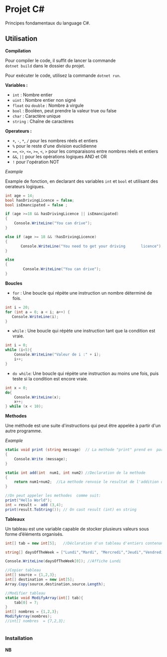 # Projet C# 

Principes fondamentaux du language C#.


## Utilisation
**Compilation**

Pour compiler le code, il suffit de lancer la commande  
`dotnet build` dans le dossier du projet. 

Pour exécuter le code, utilisez la commande `dotnet run`.


**Variables :**
- `int` : Nombre entier
- `uint`  : Nombre entier non signé
- `float`  ou `double` : Nombre à virgule
- `bool` : Booléen, peut prendre la valeur true ou false
- `char` : Caractère unique
- `string` : Chaîne de caractères

**Operateurs :**
- `+`, `-`, `*`, `/` pour les nombres réels et entiers
- `%` pour le reste d'une division euclidienne 
- `==`, `<>`, `<=`, `>=`, `<`, `>` pour les comparaisons entre nombres réels et entiers
- `&&`, `||` pour les opérations logiques AND et OR
- `!` pour l'opération  NOT

*Example*

Example de fonction, en declarant des variables `int` et `bool` et utilisant des oerateurs logiques.

```csharp
int age = 14;
bool hasDrivingLicence = false;
bool isEmancipated = false ;

if (age >=18 && hasDrivingLicence || isEmancipated)
{
    Console.WriteLine("You can drive");
}      

else if (age >= 18 && !hasDrivingLicence)
{
       Console.WriteLine("You need to get your driving       licence");
}

else
{      
        Console.WriteLine("You can drive");
}        
```

**Boucles**
- `for`  : Une boucle qui répète une instruction un  nombre déterminé de fois. 
````csharp
int i = 20;
for (int a = 0; a < i; a++) {
   Console.WriteLine(i);
}
````
- `while` : Une boucle qui répète une instruction tant que la condition est vraie.
````csharp
int i = 0;
while (i<5){
    Console.WriteLine("Valeur de i :" + i);
    i++;
}
````
- `do while`: Une boucle qui répète une instruction au moins une fois, puis teste si la condition est encore vraie.

```csharp
int x = 0;
do{
    Console.WriteLine(x);
    x++;
} while (x < 10);
```
**Methodes**

Une méthode est une suite d'instructions qui peut être appelée à partir d'un autre programme. 

*Example*

````csharp
static void print (string message)  // La methode "print" prend en  parametre un string
{
    Console.Write (message);
}

static int add(int  num1, int num2) //Declaration de la methode
{
    return num1+num2;  //La methode renvoie le resultat de l'addition des deux nombres
}

//On peut appeler les methodes  comme suit:
print("Hello World");
int = result =  add (3,4);
print(result.ToString()); // On cast result (int) en string


````
**Tableaux**

Un tableau est une variable capable de stocker plusieurs valeurs sous forme d’éléments organisés.



````csharp
int[] tab = new int[5];   //Déclaration d'un tableau d'entiers contenant 5 éléments

string[] daysOfTheWeek = ["Lundi","Mardi", "Mercredi","Jeudi","Vendredi"]; //Declaration  d'un tableau de strings

Console.WriteLine(daysOfTheWeek[0]); //Affiche Lundi

//Copier tableau
int[] source = {1,2,3};
int[] destination = new int[5];
Array.Copy(source,destination,source.Length);

//Modifier tableau
static void ModifyArray(int[] tab){
    tab[0] = 7;
}
int[] nombres = {1,2,3};
ModifyArray(nombres);
//int[] nombres  = {7,2,3};



````










### Installation
#### NB


